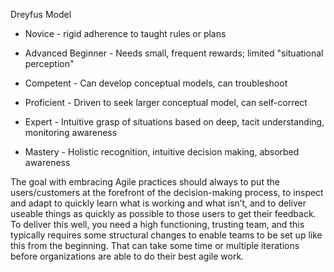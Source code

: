 Dreyfus Model 

- Novice - rigid adherence to taught rules or plans 

- Advanced Beginner - Needs small, frequent rewards; limited "situational perception" 

- Competent - Can develop conceptual models, can troubleshoot 

- Proficient - Driven to seek larger conceptual model, can self-correct 

- Expert - Intuitive grasp of situations based on deep, tacit understanding, monitoring awareness 

- Mastery - Holistic recognition, intuitive decision making, absorbed awareness 


The goal with embracing Agile practices should always to put the users/customers at the forefront of the decision-making process, to inspect and adapt to quickly learn what is working and what isn’t, and to deliver useable things as quickly as possible to those users to get their feedback. To deliver this well, you need a high functioning, trusting team, and this typically requires some structural changes to enable teams to be set up like this from the beginning. That can take some time or multiple iterations before organizations are able to do their best agile work. 
